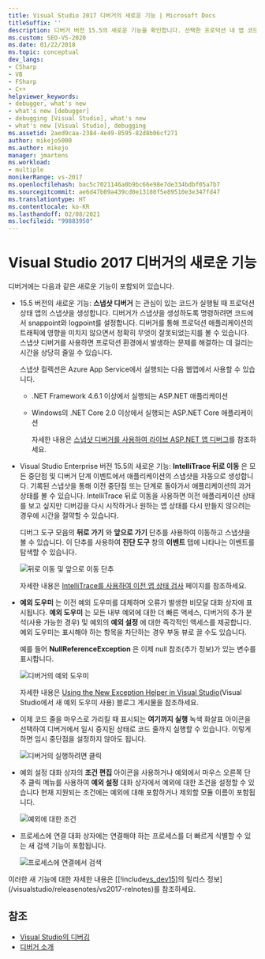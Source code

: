 ```yaml
---
title: Visual Studio 2017 디버거의 새로운 기능 | Microsoft Docs
titleSuffix: ''
description: 디버거 버전 15.5의 새로운 기능을 확인합니다. 선택한 프로덕션 내 앱 코드의 스냅샷 및 IntelliTrace 뒤로 이동이 포함됩니다.
ms.custom: SEO-VS-2020
ms.date: 01/22/2018
ms.topic: conceptual
dev_langs:
- CSharp
- VB
- FSharp
- C++
helpviewer_keywords:
- debugger, what's new
- what's new [debugger]
- debugging [Visual Studio], what's new
- what's new [Visual Studio], debugging
ms.assetid: 2aed9caa-2384-4e49-8595-82d8b06cf271
author: mikejo5000
ms.author: mikejo
manager: jmartens
ms.workload:
- multiple
monikerRange: vs-2017
ms.openlocfilehash: bac5c7021146a0b9bc66e98e7de334bdbf05a7b7
ms.sourcegitcommit: ae6d47b09a439cd0e13180f5e89510e3e347fd47
ms.translationtype: HT
ms.contentlocale: ko-KR
ms.lasthandoff: 02/08/2021
ms.locfileid: "99883950"
---
```

# <a name="whats-new-for-the-debugger-in-visual-studio-2017"></a>Visual Studio 2017 디버거의 새로운 기능

디버거에는 다음과 같은 새로운 기능이 포함되어 있습니다.

- 15.5 버전의 새로운 기능: **스냅샷 디버거** 는 관심이 있는 코드가 실행될 때 프로덕션 상태 앱의 스냅샷을 생성합니다. 디버거가 스냅샷을 생성하도록 명령하려면 코드에서 snappoint와 logpoint를 설정합니다. 디버거를 통해 프로덕션 애플리케이션의 트래픽에 영향을 미치지 않으면서 정확히 무엇이 잘못되었는지를 볼 수 있습니다. 스냅샷 디버거를 사용하면 프로덕션 환경에서 발생하는 문제를 해결하는 데 걸리는 시간을 상당히 줄일 수 있습니다.

    스냅샷 컬렉션은 Azure App Service에서 실행되는 다음 웹앱에서 사용할 수 있습니다.

  * .NET Framework 4.6.1 이상에서 실행되는 ASP.NET 애플리케이션
  * Windows의 .NET Core 2.0 이상에서 실행되는 ASP.NET Core 애플리케이션

    자세한 내용은 [스냅샷 디버거를 사용하여 라이브 ASP.NET 앱 디버그](../debugger/debug-live-azure-applications.md)를 참조하세요.

- Visual Studio Enterprise 버전 15.5의 새로운 기능: **IntelliTrace 뒤로 이동** 은 모든 중단점 및 디버거 단계 이벤트에서 애플리케이션의 스냅샷을 자동으로 생성합니다. 기록된 스냅샷을 통해 이전 중단점 또는 단계로 돌아가서 애플리케이션의 과거 상태를 볼 수 있습니다. IntelliTrace 뒤로 이동을 사용하면 이전 애플리케이션 상태를 보고 싶지만 디버깅을 다시 시작하거나 원하는 앱 상태를 다시 만들지 않으려는 경우에 시간을 절약할 수 있습니다.

    디버그 도구 모음의 **뒤로 가기** 와 **앞으로 가기** 단추를 사용하여 이동하고 스냅샷을 볼 수 있습니다. 이 단추를 사용하여 **진단 도구** 창의 **이벤트** 탭에 나타나는 이벤트를 탐색할 수 있습니다.

    ![뒤로 이동 및 앞으로 이동 단추](../debugger/media/intellitrace-step-back-icons-description.png  "뒤로 이동 및 앞으로 이동 단추")

    자세한 내용은 [IntelliTrace를 사용하여 이전 앱 상태 검사](view-historical-application-state.md) 페이지를 참조하세요.

- **예외 도우미** 는 이전 예외 도우미를 대체하며 오류가 발생한 비모달 대화 상자에 표시됩니다. **예외 도우미** 는 모든 내부 예외에 대한 더 빠른 액세스, 디버거의 추가 분석(사용 가능한 경우) 및 예외의 **예외 설정** 에 대한 즉각적인 액세스를 제공합니다. 예외 도우미는 표시해야 하는 항목을 차단하는 경우 부동 뷰로 끌 수도 있습니다.

    예를 들어 **NullReferenceException** 은 이제 null 참조(추가 정보)가 있는 변수를 표시합니다.

    ![디버거의 예외 도우미](../debugger/media/dbg-exception-helper.png "DbgExceptionHelper")

    자세한 내용은 [Using the New Exception Helper in Visual Studio](https://devblogs.microsoft.com/devops/using-the-new-exception-helper-in-visual-studio-15-preview/)(Visual Studio에서 새 예외 도우미 사용) 블로그 게시물을 참조하세요.

- 이제 코드 줄을 마우스로 가리킬 때 표시되는 **여기까지 실행** 녹색 화살표 아이콘을 선택하여 디버거에서 일시 중지된 상태로 코드 줄까지 실행할 수 있습니다. 이렇게 하면 임시 중단점을 설정하지 않아도 됩니다.

    ![디버거의 실행하려면 클릭](../debugger/media/dbg-run-to-click.png "DbgRunToClick")

- 예외 설정 대화 상자의 **조건 편집** 아이콘을 사용하거나 예외에서 마우스 오른쪽 단추 클릭 메뉴를 사용하여 **예외 설정** 대화 상자에서 예외에 대한 조건을 설정할 수 있습니다 현재 지원되는 조건에는 예외에 대해 포함하거나 제외할 모듈 이름이 포함됩니다.

    ![예외에 대한 조건](../debugger/media/dbg-conditional-exception.png "DbgConditionalException")

- 프로세스에 연결 대화 상자에는 연결해야 하는 프로세스를 더 빠르게 식별할 수 있는 새 검색 기능이 포함됩니다.

    ![프로세스에 연결에서 검색](../debugger/media/dbg-attach-to-process-search.png "DbgAttachToProcessSearch")

이러한 새 기능에 대한 자세한 내용은 [[!include[vs_dev15](../misc/includes/vs_dev15_md.md)]의 릴리스 정보](/visualstudio/releasenotes/vs2017-relnotes)를 참조하세요.

## <a name="see-also"></a>참조

- [Visual Studio의 디버깅](../debugger/index.yml)
- [디버거 소개](../debugger/debugger-feature-tour.md)